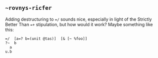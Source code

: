 ## `~rovnys-ricfer`
Adding destructuring to `=/` sounds nice, especially in light of the Strictly Better Than `=+` stipulation, but how would it work? Maybe something like this:

```
=/  [a=? b=(unit @tas)]  [& [~ %foo]]
?~  b
  a
u.b
```